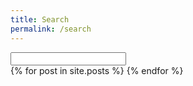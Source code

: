 ```yaml
---
title: Search
permalink: /search
---
```


<script>
window.onload = function(){
  getQueryFromUrl();
};

function getPostsByCategory(val) {

  console.log("hiding all elements");
  $( ".postGroup" ).hide();

  // Downcase query val for case-insensitive search
  val = val.toLowerCase();

  console.log("display div with matching ID");
  $( "div[id*='" + val + "']" ).show()

} // End of getSearchResults

function getQueryFromUrl(){
  var fullUrl = window.location.href;
  var query = fullUrl.split('queryText=')[1];
  if(typeof(query) != "undefined"){
    $( "#searchInput" ).val(query);
    getSearchResults(query);
  }
}

function getSearchResults(val) {
  console.log("hiding all elements");
  $( ".result" ).hide();
  $( ".postContent" ).hide();
  $( ".searchResultSnippet " ).hide();

  // Don't bother doing anything until at least 3 characters
  // have been entered
  if(val.length > 2){
    // Downcase query val for case-insensitive search
    val = val.toLowerCase();

    // Show any results based on post title matching query
    $( "div[id*='" + val + "' i]" ).filter( ".result").show();

    // Show any results where query matches part of the post content
    $( "div:contains('" + val + "')" ).filter( ".result").show();

    // For each result based on post content, extract the surrounding text
    // and display it in the search results, bolding the search term
    $( "div:contains('" + val + "')" ).filter( ".result").each( function( index ) {
      var postText = $( this ).find( ".postContent" ).text();
      var resultPosition = postText.indexOf(val);
      if(resultPosition > -1){
        var snippet = "..." + postText.substring( resultPosition-30, resultPosition+30 ) + "...";
        snippet = snippet.replace(val, "<strong>" + val + "</strong>");
        $( this ).find( ".searchResultSnippet" ).show().html(snippet);
      }
    });
  } // End of input length check

} // End of getSearchResults
</script>

<input id="searchInput" type="text" onkeyup="getSearchResults(this.value)">

<div id="results">
  {% for post in site.posts %}
  <div id="{{ post.title }}" class="result" style="display: none;">
    <h3><a href="{{ post.url }}">{{ post.title }}</a></h3>
    {% if post.header.teaser %}
    <a href="{{ post.url }}"><img src="{{ post.header.teaser }}" style="width: 150px;" class="align-left" /></a>
    {% endif %}
    <p><small><strong>{{ post.date | date: "%B %e, %Y" }}</strong> - <strong>Categories</strong> {{ post.categories | join:',' }} </small></p>
    <div class="postContent" style="display:none;">Categories: {{ post.categories | join:',' | downcase}} , {{ post.content | strip_html | downcase }}</div>
    <div class="searchResultSnippet" style="display:none;"></div>
  </div>
  {% endfor %}
</div>
